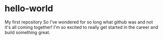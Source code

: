 # hello-world
My first repository
So I've wondered for so long what github was and not it's all coming together! I'm so excited to really get started in the career and build something great.
